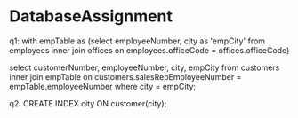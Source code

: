 # DatabaseAssignment

q1: with empTable as (select employeeNumber, city as 'empCity' from employees 
inner join offices on employees.officeCode = offices.officeCode) 

select customerNumber, employeeNumber, city, empCity from customers 
inner join empTable on customers.salesRepEmployeeNumber = empTable.employeeNumber where city = empCity;

q2: CREATE INDEX city ON customer(city);
